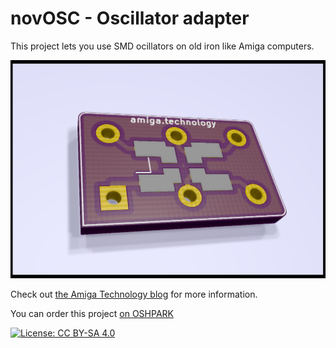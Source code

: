 # novOSC - Oscillator adapter

This project lets you use SMD ocillators on old iron like Amiga computers.

![Oscillator Adapter](novosc.png)

Check out [the Amiga Technology blog](https://amiga.technology/2020/08/31/rock-around-the-clock/) for more information.

You can order this project [on OSHPARK](https://oshpark.com/shared_projects/E401Ahjg)

[![License: CC BY-SA 4.0](https://img.shields.io/badge/License-CC%20BY--SA%204.0-lightgrey.svg)](https://creativecommons.org/licenses/by-sa/4.0/)

